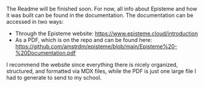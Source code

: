 The Readme will be finished soon. For now, all info about Episteme and how it was built can be found in the documentation. The documentation can be accessed in two ways:

- Through the Episteme website: https://www.episteme.cloud/introduction
- As a PDF, which is on the repo and can be found here: https://github.com/amstrdm/episteme/blob/main/Episteme%20-%20Documentation.pdf

I recommend the website since everything there is nicely organized, structured, and formatted via MDX files, while the PDF is just one large file I had to generate to send to my school.
